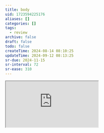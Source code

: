 ```yaml
---
title: body
uid: 1723594225176
aliases: []
categories: []
tags:
  - review
archive: false
draft: false
todo: false
createTime: 2024-08-14 08:10:25
updateTime: 2024-09-12 08:13:25
sr-due: 2024-11-15
sr-interval: 72
sr-ease: 310
---
```


<iframe
  class="iframe_full"
  src="https://dict.youdao.com/result?word=body&lang=en"
>
</iframe>
